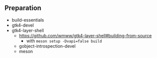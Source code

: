 

## Preparation

* build-essentials
* gtk4-devel
* gtk4-layer-shell 
  * https://github.com/wmww/gtk4-layer-shell#building-from-source
    * with `meson setup -Dvapi=false build`
  * gobject-introspection-devel
  * meson